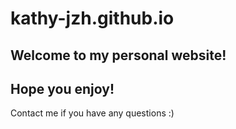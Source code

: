 # kathy-jzh.github.io

## Welcome to my personal website!

## Hope you enjoy!

Contact me if you have any questions :)
